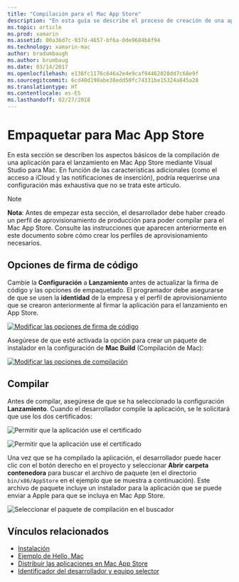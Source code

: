 ```yaml
---
title: "Compilación para el Mac App Store"
description: "En esta guía se describe el proceso de creación de una aplicación Xamarin.Mac para su publicación en el Mac App Store."
ms.topic: article
ms.prod: xamarin
ms.assetid: 00a36d7c-937d-4657-bf6a-0de9684b8f94
ms.technology: xamarin-mac
author: bradumbaugh
ms.author: brumbaug
ms.date: 03/14/2017
ms.openlocfilehash: e138fc1176c646a2e4e9caf94462028dd7c68e9f
ms.sourcegitcommit: 6cd40d190abe38edd50fc74331be15324a845a28
ms.translationtype: HT
ms.contentlocale: es-ES
ms.lasthandoff: 02/27/2018
---
```

# <a name="bundle-for-mac-app-store"></a>Empaquetar para Mac App Store

En esta sección se describen los aspectos básicos de la compilación de una aplicación para el lanzamiento en Mac App Store mediante Visual Studio para Mac. En función de las características adicionales (como el acceso a iCloud y las notificaciones de inserción), podría requerirse una configuración más exhaustiva que no se trata este artículo.

> [!NOTE]
>  **Nota**: Antes de empezar esta sección, el desarrollador debe haber creado un perfil de aprovisionamiento de producción para poder compilar para el Mac App Store. Consulte las instrucciones que aparecen anteriormente en este documento sobre cómo crear los perfiles de aprovisionamiento necesarios.

## <a name="code-signing-options"></a>Opciones de firma de código

Cambie la **Configuración** a **Lanzamiento** antes de actualizar la firma de código y las opciones de empaquetado. El programador debe asegurarse de que se usen la **identidad** de la empresa y el perfil de aprovisionamiento que se crearon anteriormente al firmar la aplicación para el lanzamiento en App Store.

 [![Modificar las opciones de firma de código](bundling-images/config02.png "Modificar las opciones de firma de código")](bundling-images/config02-large.png)

Asegúrese de que esté activada la opción para crear un paquete de instalador en la configuración de **Mac Build** (Compilación de Mac):

[![Modificar las opciones de compilación](bundling-images/config03.png "Modificar las opciones de compilación")](bundling-images/config03-large.png)

## <a name="build"></a>Compilar

Antes de compilar, asegúrese de que se ha seleccionado la configuración **Lanzamiento**. Cuando el desarrollador compile la aplicación, se le solicitará que use los dos certificados:

 ![Permitir que la aplicación use el certificado](bundling-images/image62.png "Permitir que la aplicación use el certificado")

 ![Permitir que la aplicación use el certificado](bundling-images/image63.png "Permitir que la aplicación use el certificado")

Una vez que se ha compilado la aplicación, el desarrollador puede hacer clic con el botón derecho en el proyecto y seleccionar **Abrir carpeta contenedora** para buscar el archivo de paquete (en el directorio `bin/x86/AppStore` en el ejemplo que se muestra a continuación).  Este archivo de paquete incluye un instalador para la aplicación que se puede enviar a Apple para que se incluya en Mac App Store.

 ![Seleccionar el paquete de compilación en el buscador](bundling-images/image64.png "Seleccionar el paquete de compilación en el buscador")


## <a name="related-links"></a>Vínculos relacionados

- [Instalación](/visualstudio/mac/installation/)
- [Ejemplo de Hello, Mac](~/mac/get-started/hello-mac.md)
- [Distribuir las aplicaciones en Mac App Store](https://developer.apple.com/devcenter/mac/checklist/)
- [Identificador del desarrollador y equipo selector](https://developer.apple.com/resources/developer-id/)
